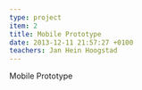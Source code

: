 ```yaml
---
type: project
item: 2
title: Mobile Prototype
date: 2013-12-11 21:57:27 +0100
teachers: Jan Hein Hoogstad
---
```

Mobile Prototype